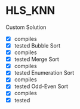 # HLS_KNN
Custom Solution
- [x] compiles
- [x] tested
Bubble Sort
- [x] compiles
- [x] tested
Merge Sort
- [x] compiles
- [x] tested
Enumeration Sort
- [x] compiles
- [x] tested
Odd-Even Sort
- [x] compiles
- [x] tested